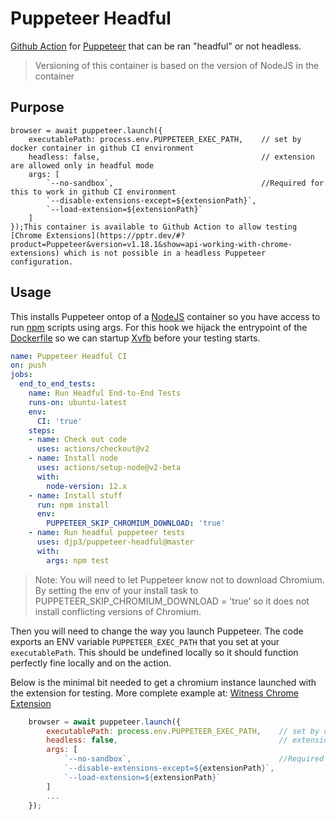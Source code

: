 # Puppeteer Headful

[Github Action](https://github.com/features/actions) for [Puppeteer](https://github.com/GoogleChrome/puppeteer) that can be ran "headful" or not headless.

> Versioning of this container is based on the version of NodeJS in the container

## Purpose

	browser = await puppeteer.launch({
		executablePath: process.env.PUPPETEER_EXEC_PATH, 	// set by docker container in github CI environment
		headless: false, 									// extension are allowed only in headful mode
		args: [
			`--no-sandbox`,									//Required for this to work in github CI environment 
			`--disable-extensions-except=${extensionPath}`,
			`--load-extension=${extensionPath}`
		]
	});This container is available to Github Action to allow testing [Chrome Extensions](https://pptr.dev/#?product=Puppeteer&version=v1.18.1&show=api-working-with-chrome-extensions) which is not possible in a headless Puppeteer configuration.

## Usage

This installs Puppeteer ontop of a [NodeJS](https://nodejs.org) container so you have access to run [npm](https://www.npmjs.com) scripts using args. For this hook we hijack the entrypoint of the [Dockerfile](https://docs.docker.com/engine/reference/builder/) so we can startup [Xvfb](https://www.x.org/releases/X11R7.6/doc/man/man1/Xvfb.1.xhtml) before your testing starts.

```yaml
name: Puppeteer Headful CI
on: push
jobs:
  end_to_end_tests:
    name: Run Headful End-to-End Tests 
    runs-on: ubuntu-latest
    env:
      CI: 'true'
    steps:
    - name: Check out code
      uses: actions/checkout@v2
    - name: Install node 
      uses: actions/setup-node@v2-beta
      with:
        node-version: 12.x
    - name: Install stuff 
      run: npm install 
      env:
        PUPPETEER_SKIP_CHROMIUM_DOWNLOAD: 'true'
    - name: Run headful puppeteer tests
      uses: djp3/puppeteer-headful@master
      with:
        args: npm test
```

> Note: You will need to let Puppeteer know not to download Chromium. By setting the env of your install task to PUPPETEER_SKIP_CHROMIUM_DOWNLOAD = 'true' so it does not install conflicting versions of Chromium.

Then you will need to change the way you launch Puppeteer. The code exports an ENV variable `PUPPETEER_EXEC_PATH` that you set at your `executablePath`. This should be undefined locally so it should function perfectly fine locally and on the action.

Below is the minimal bit needed to get a chromium instance launched with the extension for testing.  More complete example at: [Witness Chrome Extension](https://github.com/djp3/witness_chrome_extension)

```javascript
	browser = await puppeteer.launch({
		executablePath: process.env.PUPPETEER_EXEC_PATH, 	// set by docker container in github CI environment
		headless: false, 									// extension are allowed only in headful mode
		args: [
			`--no-sandbox`,									//Required for this to work in github CI environment 
			`--disable-extensions-except=${extensionPath}`,
			`--load-extension=${extensionPath}`
		]
        ...
	});
```
